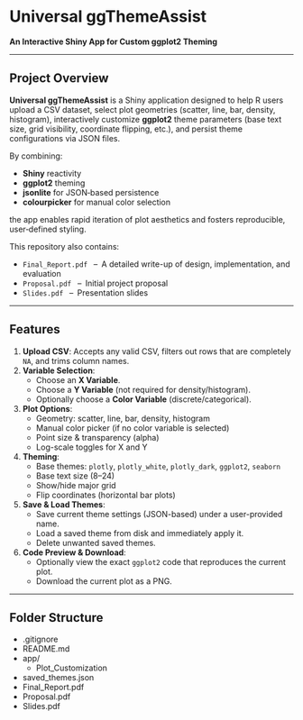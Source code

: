 # Universal ggThemeAssist

**An Interactive Shiny App for Custom ggplot2 Theming**

---

## Project Overview

**Universal ggThemeAssist** is a Shiny application designed to help R users upload a CSV dataset, select plot geometries (scatter, line, bar, density, histogram), interactively customize **ggplot2** theme parameters (base text size, grid visibility, coordinate flipping, etc.), and persist theme configurations via JSON files.

By combining:

- **Shiny** reactivity
- **ggplot2** theming
- **jsonlite** for JSON‐based persistence
- **colourpicker** for manual color selection

the app enables rapid iteration of plot aesthetics and fosters reproducible, user‐defined styling.

This repository also contains:

- `Final_Report.pdf`  – A detailed write-up of design, implementation, and evaluation
- `Proposal.pdf`  – Initial project proposal
- `Slides.pdf`  – Presentation slides

---

## Features

1. **Upload CSV**: Accepts any valid CSV, filters out rows that are completely `NA`, and trims column names.
2. **Variable Selection**:
   - Choose an **X Variable**.
   - Choose a **Y Variable** (not required for density/histogram).
   - Optionally choose a **Color Variable** (discrete/categorical).
3. **Plot Options**:
   - Geometry: scatter, line, bar, density, histogram
   - Manual color picker (if no color variable is selected)
   - Point size & transparency (alpha)
   - Log-scale toggles for X and Y
4. **Theming**:
   - Base themes: `plotly`, `plotly_white`, `plotly_dark`, `ggplot2`, `seaborn`
   - Base text size (8–24)
   - Show/hide major grid
   - Flip coordinates (horizontal bar plots)
5. **Save & Load Themes**:
   - Save current theme settings (JSON-based) under a user-provided name.
   - Load a saved theme from disk and immediately apply it.
   - Delete unwanted saved themes.
6. **Code Preview & Download**:
   - Optionally view the exact `ggplot2` code that reproduces the current plot.
   - Download the current plot as a PNG.

---

## Folder Structure

- .gitignore
- README.md
- app/
  - Plot_Customization
- saved_themes.json
- Final_Report.pdf
- Proposal.pdf
- Slides.pdf
